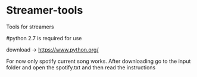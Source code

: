 # Streamer-tools
Tools for streamers

#python 2.7 is required for use

download -> https://www.python.org/

For now only spotify current song works. After downloading go to the input folder and open the spotify.txt and then read the instructions
